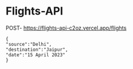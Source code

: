 # Flights-API

POST- https://flights-api-c2oz.vercel.app/flights

    {
    "source":"Delhi",
    "destination":"Jaipur",
    "date":"15 April 2023"
    }
